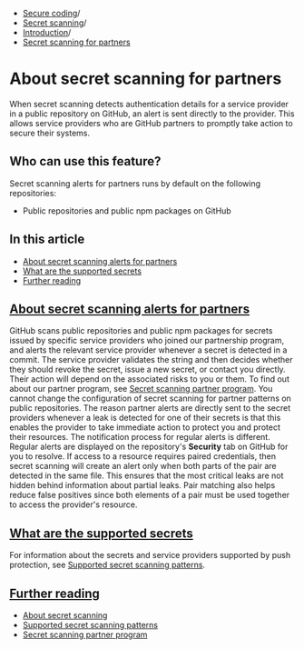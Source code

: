   * [Secure coding](https://docs.github.com/en/code-security "Secure coding")/
  * [Secret scanning](https://docs.github.com/en/code-security/secret-scanning "Secret scanning")/
  * [Introduction](https://docs.github.com/en/code-security/secret-scanning/introduction "Introduction")/
  * [Secret scanning for partners](https://docs.github.com/en/code-security/secret-scanning/introduction/about-secret-scanning-for-partners "Secret scanning for partners")


# About secret scanning for partners
When secret scanning detects authentication details for a service provider in a public repository on GitHub, an alert is sent directly to the provider. This allows service providers who are GitHub partners to promptly take action to secure their systems.
## Who can use this feature?
Secret scanning alerts for partners runs by default on the following repositories:
  * Public repositories and public npm packages on GitHub


## In this article
  * [About secret scanning alerts for partners](https://docs.github.com/en/code-security/secret-scanning/introduction/about-secret-scanning-for-partners#about-secret-scanning-alerts-for-partners)
  * [What are the supported secrets](https://docs.github.com/en/code-security/secret-scanning/introduction/about-secret-scanning-for-partners#what-are-the-supported-secrets)
  * [Further reading](https://docs.github.com/en/code-security/secret-scanning/introduction/about-secret-scanning-for-partners#further-reading)


## [About secret scanning alerts for partners](https://docs.github.com/en/code-security/secret-scanning/introduction/about-secret-scanning-for-partners#about-secret-scanning-alerts-for-partners)
GitHub scans public repositories and public npm packages for secrets issued by specific service providers who joined our partnership program, and alerts the relevant service provider whenever a secret is detected in a commit. The service provider validates the string and then decides whether they should revoke the secret, issue a new secret, or contact you directly. Their action will depend on the associated risks to you or them. To find out about our partner program, see [Secret scanning partner program](https://docs.github.com/en/code-security/secret-scanning/secret-scanning-partnership-program/secret-scanning-partner-program).
You cannot change the configuration of secret scanning for partner patterns on public repositories.
The reason partner alerts are directly sent to the secret providers whenever a leak is detected for one of their secrets is that this enables the provider to take immediate action to protect you and protect their resources. The notification process for regular alerts is different. Regular alerts are displayed on the repository's **Security** tab on GitHub for you to resolve.
If access to a resource requires paired credentials, then secret scanning will create an alert only when both parts of the pair are detected in the same file. This ensures that the most critical leaks are not hidden behind information about partial leaks. Pair matching also helps reduce false positives since both elements of a pair must be used together to access the provider's resource.
## [What are the supported secrets](https://docs.github.com/en/code-security/secret-scanning/introduction/about-secret-scanning-for-partners#what-are-the-supported-secrets)
For information about the secrets and service providers supported by push protection, see [Supported secret scanning patterns](https://docs.github.com/en/code-security/secret-scanning/introduction/supported-secret-scanning-patterns#supported-secrets).
## [Further reading](https://docs.github.com/en/code-security/secret-scanning/introduction/about-secret-scanning-for-partners#further-reading)
  * [About secret scanning](https://docs.github.com/en/code-security/secret-scanning/introduction/about-secret-scanning)
  * [Supported secret scanning patterns](https://docs.github.com/en/code-security/secret-scanning/introduction/supported-secret-scanning-patterns)
  * [Secret scanning partner program](https://docs.github.com/en/code-security/secret-scanning/secret-scanning-partnership-program/secret-scanning-partner-program)


